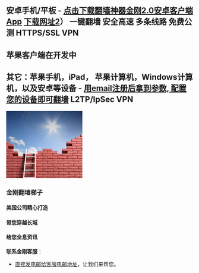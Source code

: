 ## 安卓手机/平板 - [点击下载翻墙神器金刚2.0安卓客户端App](https://github.com/a2zitpro/client/releases/download/2.1/app-prod-release.apk) [下载网址2](https://myfasttrack.org/midman/dl_an_1358.php)） 一键翻墙 安全高速 多条线路 免费公测 HTTPS/SSL VPN 
## 苹果客户端在开发中
## 其它：苹果手机，iPad， 苹果计算机，Windows计算机，以及安卓等设备 - [用email注册后拿到参数, 配置您的设备即可翻墙](https://github.com/a2zitpro/k/blob/master/README.md) L2TP/IpSec VPN

![athird](https://github.com/a2zitpro/k/blob/master/l-w-s-athird.png)

### 金刚翻墙梯子

#### 美国公司精心打造
####     带您穿越长城
####     给您全息资讯


**联系金刚客服**：
  * [直接发电邮给客服电邮地址](mailto:cs@a2zitpro.com)，让我们来帮您。

